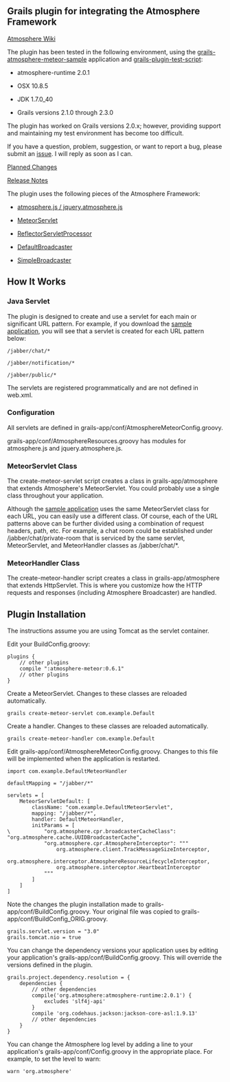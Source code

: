 ## Grails plugin for integrating the Atmosphere Framework

[Atmosphere Wiki](https://github.com/Atmosphere/atmosphere/wiki)

The plugin has been tested in the following environment, using the [grails-atmosphere-meteor-sample](https://github.com/kensiprell/grails-atmosphere-meteor-sample) application and [grails-plugin-test-script](https://github.com/kensiprell/grails-plugin-test-script):

* atmosphere-runtime 2.0.1

* OSX 10.8.5

* JDK 1.7.0_40

* Grails versions 2.1.0 through 2.3.0

The plugin has worked on Grails versions 2.0.x; however, providing support and maintaining my test environment has become too difficult.

If you have a question, problem, suggestion, or want to report a bug, please submit an [issue](https://github.com/kensiprell/grails-atmosphere-meteor/issues?state=open). I will reply as soon as I can.

[Planned Changes](https://github.com/kensiprell/grails-atmosphere-meteor/wiki/Planned-Changes)

[Release Notes](https://github.com/kensiprell/grails-atmosphere-meteor/wiki/Release-Notes)

The plugin uses the following pieces of the Atmosphere Framework:

* [atmosphere.js / jquery.atmosphere.js](https://github.com/Atmosphere/atmosphere-javascript)

* [MeteorServlet](http://atmosphere.github.com/atmosphere/apidocs/org/atmosphere/cpr/MeteorServlet.html)

* [ReflectorServletProcessor](http://atmosphere.github.com/atmosphere/apidocs/org/atmosphere/handler/ReflectorServletProcessor.html)

* [DefaultBroadcaster](http://atmosphere.github.com/atmosphere/apidocs/org/atmosphere/cpr/DefaultBroadcaster.html)

* [SimpleBroadcaster](http://atmosphere.github.com/atmosphere/apidocs/org/atmosphere/util/SimpleBroadcaster.html)

## How It Works

### Java Servlet

The plugin is designed to create and use a servlet for each main or significant URL pattern. For example, if you download the [sample application](https://github.com/kensiprell/grails-atmosphere-meteor-sample), you will see that a servlet is created for each URL pattern below:

	/jabber/chat/*

	/jabber/notification/*

	/jabber/public/*

The servlets are registered programmatically and are not defined in web.xml.

### Configuration

All servlets are defined in grails-app/conf/AtmosphereMeteorConfig.groovy.

 grails-app/conf/AtmosphereResources.groovy has modules for atmosphere.js and jquery.atmosphere.js.

### MeteorServlet Class

The create-meteor-servlet script creates a class in grails-app/atmosphere that extends Atmosphere's MeteorServlet. You could probably use a single class throughout your application.

Although the [sample application](https://github.com/kensiprell/grails-atmosphere-meteor-sample) uses the same MeteorServlet class for each URL, you can easily use a different class. Of course, each of the URL patterns above can be further divided using a combination of request headers, path, etc. For example, a chat room could be established under /jabber/chat/private-room that is serviced by the same servlet, MeteorServlet, and MeteorHandler classes as /jabber/chat/*.

### MeteorHandler Class

The create-meteor-handler script creates a class in grails-app/atmosphere that extends HttpServlet. This is where you customize how the HTTP requests and responses (including Atmosphere Broadcaster) are handled.

## Plugin Installation

The instructions assume you are using Tomcat as the servlet container. 

Edit your BuildConfig.groovy:

```
plugins {
    // other plugins
    compile ":atmosphere-meteor:0.6.1"
    // other plugins
}
```

Create a MeteorServlet. Changes to these classes are reloaded automatically.

```
grails create-meteor-servlet com.example.Default
```

Create a handler. Changes to these classes are reloaded automatically.

```
grails create-meteor-handler com.example.Default
```

Edit grails-app/conf/AtmosphereMeteorConfig.groovy. Changes to this file will be implemented when the application is restarted.

```
import com.example.DefaultMeteorHandler

defaultMapping = "/jabber/*"

servlets = [
    MeteorServletDefault: [
        className: "com.example.DefaultMeteorServlet",
        mapping: "/jabber/*",
       	handler: DefaultMeteorHandler,
 		initParams = [
\			"org.atmosphere.cpr.broadcasterCacheClass": "org.atmosphere.cache.UUIDBroadcasterCache",
			"org.atmosphere.cpr.AtmosphereInterceptor": """
				org.atmosphere.client.TrackMessageSizeInterceptor,
				org.atmosphere.interceptor.AtmosphereResourceLifecycleInterceptor,
				org.atmosphere.interceptor.HeartbeatInterceptor
			"""
		]
    ]
]
```

Note the changes the plugin installation made to grails-app/conf/BuildConfig.groovy. Your original file was copied to grails-app/conf/BuildConfig_ORIG.groovy. 

```
grails.servlet.version = "3.0"
grails.tomcat.nio = true
```

You can change the dependency versions your application uses by editing your application's grails-app/conf/BuildConfig.groovy. This will override the versions defined in the plugin.

```
grails.project.dependency.resolution = {
    dependencies {
    	// other dependencies
        compile('org.atmosphere:atmosphere-runtime:2.0.1') {
            excludes 'slf4j-api'
        }
        compile 'org.codehaus.jackson:jackson-core-asl:1.9.13'
    	// other dependencies
    }
}
```

You can change the Atmosphere log level by adding a line to your application's grails-app/conf/Config.groovy in the appropriate place. For example, to set the level to warn:

```
warn 'org.atmosphere'
```




